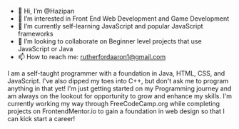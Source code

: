 - 👋 Hi, I’m @Hazipan
- 👀 I’m interested in Front End Web Development and Game Development
- 🌱 I’m currently self-learning JavaScript and popular JavaScript frameworks
- 💞️ I’m looking to collaborate on Beginner level projects that use JavaScript or Java
- 📫 How to reach me: rutherfordaaron1@gmail.com

I am a self-taught programmer with a foundation in Java, HTML, CSS, and JavaScript. I've also dipped my toes into C++, but don't ask me to program anything in that yet!
I'm just getting started on my Programming journey and am always on the lookout for opportunity to grow and enhance my skills.
I'm currently working my way through FreeCodeCamp.org while completing projects on FrontendMentor.io to gain a foundation in web design so that I can kick start a career!
<!---
Hazipan/Hazipan is a ✨ special ✨ repository because its `README.md` (this file) appears on your GitHub profile.
You can click the Preview link to take a look at your changes.
--->
